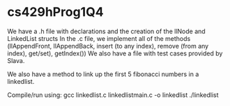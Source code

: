 # cs429hProg1Q4

We have a .h file with declarations and the creation of the llNode and LinkedList structs
In the .c file, we implement all of the methods (llAppendFront, llAppendBack, insert (to any index), remove (from any index), get/set), getIndex())
We also have a file with test cases provided by Slava.

We also have a method to link up the first 5 fibonacci numbers in a linkedlist.

Compile/run using:
gcc linkedlist.c linkedlistmain.c -o linkedlist
./linkedlist
